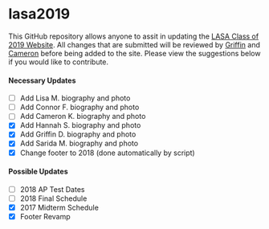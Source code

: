 # lasa2019

This GitHub repository allows anyone to assit in updating the [LASA Class of 2019 Website](https://lasa2019.com). All changes that are submitted will be reviewed by [Griffin](https://twitter.com/griffincdvs) and [Cameron](https://twitter.com/cmk256) before being added to the site. Please view the suggestions below if you would like to contribute.

#### Necessary Updates
- [ ] Add Lisa M. biography and photo
- [ ] Add Connor F. biography and photo
- [ ] Add Cameron K. biography and photo
- [x] Add Hannah S. biography and photo
- [x] Add Griffin D. biography and photo
- [x] Add Sarida M. biography and photo
- [x] Change footer to 2018 (done automatically by script)

#### Possible Updates
- [ ] 2018 AP Test Dates
- [ ] 2018 Final Schedule
- [x] 2017 Midterm Schedule
- [x] Footer Revamp
